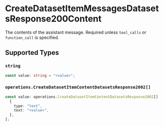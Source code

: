 # CreateDatasetItemMessagesDatasetsResponse200Content

The contents of the assistant message. Required unless `tool_calls` or `function_call` is specified.


## Supported Types

### `string`

```typescript
const value: string = "<value>";
```

### `operations.CreateDatasetItemContentDatasetsResponse2002[]`

```typescript
const value: operations.CreateDatasetItemContentDatasetsResponse2002[] = [
  {
    type: "text",
    text: "<value>",
  },
];
```

